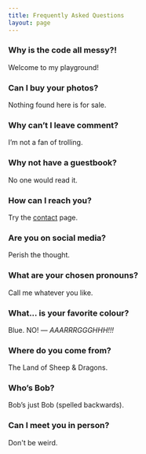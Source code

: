 ```yaml
---
title: Frequently Asked Questions
layout: page
---
```


### Why is the code all messy?! ###

Welcome to my playground!

### Can I buy your photos? ###

Nothing found here is for sale.

### Why can’t I leave comment? ###

I’m not a fan of trolling.

### Why not have a guestbook? ###

No one would read it.

### How can I reach you? ###

Try the [contact](https://martbetz.github.io/contact.html) page. 

### Are you on social media? ###

Perish the thought.

### What are your chosen pronouns? ###

Call me whatever you like. 

### What... is your favorite colour? ###

Blue. NO! — _AAARRRGGGHHH!!!_

<!--### Will you fix my lens? ###

What I’d want in return, you don’t have.-->

### Where do you come from? ###

The Land of Sheep & Dragons.

### Who’s Bob? ###

Bob’s just Bob (spelled backwards).

### Can I meet you in person? ###

Don't be weird.




